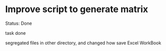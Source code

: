 # Improve script to generate matrix

Status: Done

task done

segregated files in other directory, and changed how save Excel WorkBook